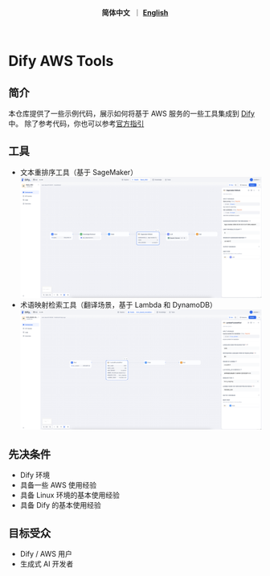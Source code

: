 <p align="center">
    &nbsp<strong>简体中文</strong>&nbsp ｜ <a href="README.md"><strong>English</strong></a>&nbsp 
</p>
<br>

# Dify AWS Tools

## 简介
本仓库提供了一些示例代码，展示如何将基于 AWS 服务的一些工具集成到 [Dify](https://github.com/langgenius/dify) 中。 除了参考代码，你也可以参考[官方指引](https://docs.dify.ai/guides/tools/quick-tool-integration) 

## 工具
- 文本重排序工具（基于 SageMaker）
    ![重排序](./rerank.png)
- 术语映射检索工具（翻译场景，基于 Lambda 和 DynamoDB）
    ![术语检索](./term_retrieval.png)

## 先决条件
- Dify 环境
- 具备一些 AWS 使用经验
- 具备 Linux 环境的基本使用经验
- 具备 Dify 的基本使用经验

## 目标受众
- Dify / AWS 用户
- 生成式 AI 开发者